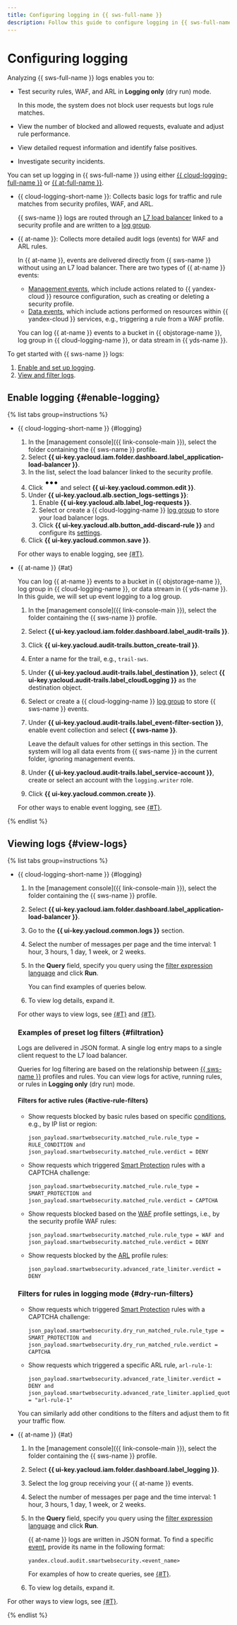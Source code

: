 ```yaml
---
title: Configuring logging in {{ sws-full-name }}
description: Follow this guide to configure logging in {{ sws-full-name }}.
---
```


# Configuring logging

Analyzing {{ sws-full-name }} logs enables you to:

* Test security rules, WAF, and ARL in **Logging only** (dry run) mode.

  In this mode, the system does not block user requests but logs rule matches.

* View the number of blocked and allowed requests, evaluate and adjust rule performance.
* View detailed request information and identify false positives.
* Investigate security incidents.

You can set up logging in {{ sws-full-name }} using either [{{ cloud-logging-full-name }}](../../logging/) or [{{ at-full-name }}](../../audit-trails/).

* {{ cloud-logging-short-name }}: Collects basic logs for traffic and rule matches from security profiles, WAF, and ARL.

   {{ sws-name }} logs are routed through an [L7 load balancer](../../application-load-balancer/concepts/application-load-balancer.md) linked to a security profile and are written to a [log group](../../logging/concepts/log-group.md).

* {{ at-name }}: Collects more detailed audit logs (events) for WAF and ARL rules.

   In {{ at-name }}, events are delivered directly from {{ sws-name }} without using an L7 load balancer. There are two types of {{ at-name }} events:

   * [Management events](../at-ref.md#control-plane-events), which include actions related to {{ yandex-cloud }} resource configuration, such as creating or deleting a security profile.
   * [Data events](../at-ref.md#data-plane-events), which include actions performed on resources within {{ yandex-cloud }} services, e.g., triggering a rule from a WAF profile.

   You can log {{ at-name }} events to a bucket in {{ objstorage-name }}, log group in {{ cloud-logging-name }}, or data stream in {{ yds-name }}.

To get started with {{ sws-name }} logs:

1. [Enable and set up logging](#enable-logging).
1. [View and filter logs](#view-logs).

## Enable logging {#enable-logging}

{% list tabs group=instructions %}

- {{ cloud-logging-short-name }} {#logging}

  1. In the [management console]({{ link-console-main }}), select the folder containing the {{ sws-name }} profile.
  1. Select **{{ ui-key.yacloud.iam.folder.dashboard.label_application-load-balancer }}**.
  1. In the list, select the load balancer linked to the security profile.
  1. Click ![image](../../_assets/console-icons/ellipsis.svg) and select **{{ ui-key.yacloud.common.edit }}**.
  1. Under **{{ ui-key.yacloud.alb.section_logs-settings }}**:
     1. Enable **{{ ui-key.yacloud.alb.label_log-requests }}**.
     1. Select or create a {{ cloud-logging-name }} [log group](../../logging/concepts/log-group.md) to store your load balancer logs.
     1. Click **{{ ui-key.yacloud.alb.button_add-discard-rule }}** and configure its [settings](../../application-load-balancer/concepts/application-load-balancer.md#discard-logs-rules).
  1. Click **{{ ui-key.yacloud.common.save }}**.

  For other ways to enable logging, see [{#T}](../../application-load-balancer/operations/application-load-balancer-manage-logs.md).

- {{ at-name }} {#at}

  You can log {{ at-name }} events to a bucket in {{ objstorage-name }}, log group in {{ cloud-logging-name }}, or data stream in {{ yds-name }}. In this guide, we will set up event logging to a log group.

  1. In the [management console]({{ link-console-main }}), select the folder containing the {{ sws-name }} profile.
  1. Select **{{ ui-key.yacloud.iam.folder.dashboard.label_audit-trails }}**.
  1. Click **{{ ui-key.yacloud.audit-trails.button_create-trail }}**.
  1. Enter a name for the trail, e.g., `trail-sws`.
  1. Under **{{ ui-key.yacloud.audit-trails.label_destination }}**, select **{{ ui-key.yacloud.audit-trails.label_cloudLogging }}** as the destination object.
  1. Select or create a {{ cloud-logging-name }} [log group](../../logging/concepts/log-group.md) to store {{ sws-name }} events.
  1. Under **{{ ui-key.yacloud.audit-trails.label_event-filter-section }}**, enable event collection and select **{{ sws-name }}**.

      Leave the default values for other settings in this section. The system will log all data events from {{ sws-name }} in the current folder, ignoring management events.
  
  1. Under **{{ ui-key.yacloud.audit-trails.label_service-account }}**, create or select an account with the `logging.writer` role.
  1. Click **{{ ui-key.yacloud.common.create }}**.

  For other ways to enable event logging, see [{#T}](../../audit-trails/operations/create-trail.md).

{% endlist %}

## Viewing logs {#view-logs}

{% list tabs group=instructions %}

- {{ cloud-logging-short-name }} {#logging}

  1. In the [management console]({{ link-console-main }}), select the folder containing the {{ sws-name }} profile.
  1. Select **{{ ui-key.yacloud.iam.folder.dashboard.label_application-load-balancer }}**.
  1. Go to the **{{ ui-key.yacloud.common.logs }}** section.
  1. Select the number of messages per page and the time interval: 1 hour, 3 hours, 1 day, 1 week, or 2 weeks.
  1. In the **Query** field, specify you query using the [filter expression language](../../logging/concepts/filter.md) and click **Run**.

     You can find examples of queries below.

  1. To view log details, expand it.

  For other ways to view logs, see [{#T}](../../application-load-balancer/operations/application-load-balancer-get-logs.md) and [{#T}](../../logging/operations/read-logs.md).


  ### Examples of preset log filters {#filtration}

  Logs are delivered in JSON format. A single log entry maps to a single client request to the L7 load balancer.

  Queries for log filtering are based on the relationship between [{{ sws-name }}](../concepts/profiles.md#profile-rules-schema) profiles and rules. You can view logs for active, running rules, or rules in **Logging only** (dry run) mode.

  #### Filters for active rules {#active-rule-filters}

  * Show requests blocked by basic rules based on specific [conditions](../concepts/conditions.md), e.g., by IP list or region:
    ```
    json_payload.smartwebsecurity.matched_rule.rule_type = RULE_CONDITION and json_payload.smartwebsecurity.matched_rule.verdict = DENY
    ```
  * Show requests which triggered [Smart Protection](../concepts/rules.md##smart-protection-rules) rules with a CAPTCHA challenge:
    ```
    json_payload.smartwebsecurity.matched_rule.rule_type = SMART_PROTECTION and json_payload.smartwebsecurity.matched_rule.verdict = CAPTCHA
    ```
  * Show requests blocked based on the [WAF](../concepts/waf.md) profile settings, i.e., by the security profile WAF rules:
    ```
    json_payload.smartwebsecurity.matched_rule.rule_type = WAF and json_payload.smartwebsecurity.matched_rule.verdict = DENY
    ```
  * Show requests blocked by the [ARL](../concepts/arl.md) profile rules:
    ```
    json_payload.smartwebsecurity.advanced_rate_limiter.verdict = DENY
    ```

  ### Filters for rules in logging mode {#dry-run-filters}

  * Show requests which triggered [Smart Protection](../concepts/rules.md#smart-protection-rules) rules with a CAPTCHA challenge:
    ```
    json_payload.smartwebsecurity.dry_run_matched_rule.rule_type = SMART_PROTECTION and json_payload.smartwebsecurity.dry_run_matched_rule.verdict = CAPTCHA
    ```

  * Show requests which triggered a specific ARL rule, `arl-rule-1`:
    ```
    json_payload.smartwebsecurity.advanced_rate_limiter.verdict = DENY and json_payload.smartwebsecurity.advanced_rate_limiter.applied_quota_name = "arl-rule-1"
    ```

  You can similarly add other conditions to the filters and adjust them to fit your traffic flow.

- {{ at-name }} {#at}

  1. In the [management console]({{ link-console-main }}), select the folder containing the {{ sws-name }} profile.
  1. Select **{{ ui-key.yacloud.iam.folder.dashboard.label_logging }}**.
  1. Select the log group receiving your {{ at-name }} events.
  1. Select the number of messages per page and the time interval: 1 hour, 3 hours, 1 day, 1 week, or 2 weeks.
  1. In the **Query** field, specify you query using the [filter expression language](../../logging/concepts/filter.md) and click **Run**.

     {{ at-name }} logs are written in JSON format. To find a specific [event](../at-ref.md#data-plane-events), provide its name in the following format:

     ```
     yandex.cloud.audit.smartwebsecurity.<event_name>
     ```

     For examples of how to create queries, see [{#T}](../../audit-trails/tutorials/search-events-audit-logs/examples.md).

  1. To view log details, expand it.

For other ways to view logs, see [{#T}](../../application-load-balancer/operations/application-load-balancer-get-logs.md).

{% endlist %}


